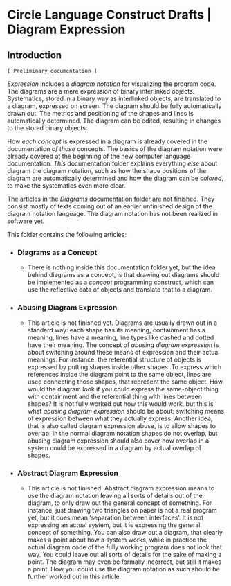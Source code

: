 ﻿Circle Language Construct Drafts | Diagram Expression
=====================================================

Introduction
------------

`[ Preliminary documentation ]`

*Expression* includes a *diagram notation* for visualizing the program code. The diagrams are a mere expression of binary interlinked objects. Systematics, stored in a binary way as interlinked objects, are translated to a diagram, expressed on screen. The diagram should be fully automatically drawn out. The metrics and positioning of the shapes and lines is automatically determined. The diagram can be edited, resulting in changes to the stored binary objects.

How *each concept* is expressed in a diagram is already covered in the documentation *of those* concepts. The basics of the diagram notation were already covered at the beginning of the new computer language documentation. *This* documentation folder explains everything *else* about diagram the diagram notation, such as how the shape positions of the diagram are automatically determined and how the diagram can be *colored*, to make the systematics even more clear. 

The articles in the *Diagrams* documentation folder are not finished. They consist mostly of texts coming out of an earlier unfinished design of the diagram notation language. The diagram notation has not been realized in software yet.

This folder contains the following articles:

- ### Diagrams as a Concept

    - There is nothing inside this documentation folder yet, but the idea behind diagrams as a concept, is that drawing out diagrams should be implemented as a *concept* programming construct, which can use the reflective data of objects and translate that to a diagram.

- ### Abusing Diagram Expression

    - This article is not finished yet. Diagrams are usually drawn out in a standard way: each shape has its meaning, containment has a meaning, lines have a meaning, line types like dashed and dotted have their meaning. The concept of *abusing diagram expression* is about switching around these means of expression and their actual meanings. For instance: the referential structure of objects is expressed by putting shapes inside other shapes. To express which references inside the diagram point to the same object, lines are used connecting those shapes, that represent the same object. How would the diagram look if you could express the same-object thing with containment and the referential thing with lines between shapes? It is not fully worked out how this would work, but this is what *abusing diagram expression* should be about: switching means of expression between what they actually express. Another idea, that is also called diagram expression abuse, is to allow shapes to overlap: in the normal diagram notation shapes do not overlap, but abusing diagram expression should also cover how overlap in a system could be expressed in a diagram by actual overlap of shapes.

- ### Abstract Diagram Expression

    - This article is not finished. Abstract diagram expression means to use the diagram notation leaving all sorts of details out of the diagram, to only draw out the general concept of something. For instance, just drawing two triangles on paper is not a real program yet, but it does mean ‘separation between interfaces’. It is not expressing an actual system, but it is expressing the general concept of something. You can also draw out a diagram, that clearly makes a point about how a system works, while in practice the actual diagram code of the fully working program does not look that way. You could leave out all sorts of details for the sake of making a point. The diagram may even be formally incorrect, but still it makes a point. How you could use the diagram notation as such should be further worked out in this article.
